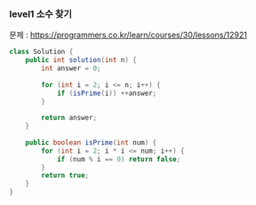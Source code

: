 ### level1 소수 찾기

문제 : https://programmers.co.kr/learn/courses/30/lessons/12921

```java
class Solution {
    public int solution(int n) {
        int answer = 0;
        
        for (int i = 2; i <= n; i++) {
            if (isPrime(i)) ++answer;
        }
        
        return answer;
    }
    
    public boolean isPrime(int num) {
        for (int i = 2; i * i <= num; i++) {
            if (num % i == 0) return false;
        }
        return true;
    }
}
```